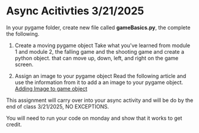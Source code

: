 # Async Acitivties 3/21/2025

In your pygame folder, create new file called <b>gameBasics.py</b>,
the complete the following. 

1. Create a moving pygame object
Take what you've learned from module 1 and module 2,
the falling game and the shooting game and create a 
python object. that can move up, down, left, and right on the game screen.

2. Assign an image to your pygame object
Read the following article and use the information from it to add a an image
to your pygame object.
[Adding Image to game object ](https://www.geeksforgeeks.org/python-display-images-with-pygame/)

This assignment will carry over into your async activity and will be do
by the end of class 3/21/2025, NO EXCEPTIONS. 

You will need to run your code on monday and show that it works to get credit. 


